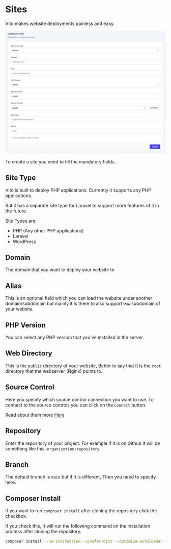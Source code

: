 # Sites

Vito makes website deployments painless and easy.

![Create Site](/sites/create-site.png)

To create a site you need to fill the mandatory fields.

## Site Type

Vito is built to deploy PHP applications. Currently it supports any PHP applications.

But it has a separate site type for Laravel to support more features of it in the future.

Site Types are:

- PHP (Any other PHP applications)
- Laravel
- WordPress

## Domain

The domain that you want to deploy your website to

## Alias

This is an optional field which you can load the website under another domain/subdomain but mainly it is there to also support `www` subdomain of your website.

## PHP Version

You can select any PHP version that you've installed in the server.

## Web Directory

This is the `public` directory of your website, Better to say that it is the `root` directory that the webserver (Nginx) points to.

## Source Control

Here you specify which source control connection you want to use. To connect to the source controls you can click on the `Connect` button.

Read about them more [Here](/settings/source-controls)

## Repository

Enter the repository of your project. For example if it is on Github it will be something like this:
`organization/repository`

## Branch

The default branch is `main` but if it is different, Then you need to specify here.

## Composer Install

If you want to run `composer install` after cloning the repository click the checkbox.

If you check this, It will run the following command on the installation process after cloning the repository.

```sh
composer install --no-interaction --prefer-dist --optimize-autoloader --no-dev
```
